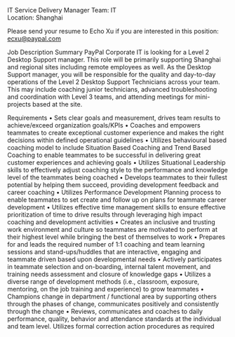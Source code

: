 IT Service Delivery Manager
Team: IT  
Location: Shanghai

Please send your resume to Echo Xu if you are interested in this position: ecxu@paypal.com

Job Description Summary
PayPal Corporate IT is looking for a Level 2 Desktop Support manager. This role will be primarily supporting Shanghai and regional sites including remote employees as well. As the Desktop Support manager, you will be responsible for the quality and day-to-day operations of the Level 2 Desktop Support Technicians across your team. This may include coaching junior technicians, advanced troubleshooting and coordination with Level 3 teams, and attending meetings for mini-projects based at the site.

Requirements
• Sets clear goals and measurement, drives team results to achieve/exceed organization goals/KPIs
• Coaches and empowers teammates to create exceptional customer experience and makes the right decisions within defined operational guidelines
• Utilizes behavioural based coaching model to include Situation Based Coaching and Trend Based Coaching to enable teammates to be successful in delivering great customer experiences and achieving goals
• Utilizes Situational Leadership skills to effectively adjust coaching style to the performance and knowledge level of the teammates being coached
• Develops teammates to their fullest potential by helping them succeed, providing development feedback and career coaching
• Utilizes Performance Development Planning process to enable teammates to set create and follow up on plans for teammate career development
• Utilizes effective time management skills to ensure effective prioritization of time to drive results through leveraging high impact coaching and development activities
• Creates an inclusive and trusting work environment and culture so teammates are motivated to perform at their highest level while bringing the best of themselves to work
• Prepares for and leads the required number of 1:1 coaching and team learning sessions and stand-ups/huddles that are interactive, engaging and teammate driven based upon developmental needs
• Actively participates in teammate selection and on-boarding, internal talent movement, and training needs assessment and closure of knowledge gaps
• Utilizes a diverse range of development methods (i.e., classroom, exposure, mentoring, on the job training and experience) to grow teammates
• Champions change in department / functional area by supporting others through the phases of change, communicates positively and consistently through the change
• Reviews, communicates and coaches to daily performance, quality, behavior and attendance standards at the individual and team level. Utilizes formal correction action procedures as required
